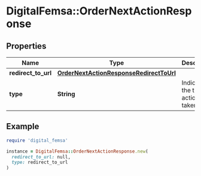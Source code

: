 # DigitalFemsa::OrderNextActionResponse

## Properties

| Name | Type | Description | Notes |
| ---- | ---- | ----------- | ----- |
| **redirect_to_url** | [**OrderNextActionResponseRedirectToUrl**](OrderNextActionResponseRedirectToUrl.md) |  | [optional] |
| **type** | **String** | Indicates the type of action to be taken | [optional] |

## Example

```ruby
require 'digital_femsa'

instance = DigitalFemsa::OrderNextActionResponse.new(
  redirect_to_url: null,
  type: redirect_to_url
)
```


